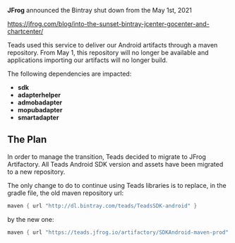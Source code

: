 **JFrog** announced the Bintray shut down from the May 1st, 2021

https://jfrog.com/blog/into-the-sunset-bintray-jcenter-gocenter-and-chartcenter/

Teads used this service to deliver our Android artifacts through a maven repository. From May 1, this repository will no longer be available and applications importing our artifacts will no longer build.

The following dependencies are impacted:
- **sdk**
- **adapterhelper**
- **admobadapter**
- **mopubadapter**
- **smartadapter**


## The Plan
In order to manage the transition, Teads decided to migrate to JFrog Artifactory.
All Teads Android SDK version and assets have been migrated to a new repository.

The only change to do to continue using Teads libraries is to replace, in the gradle file, the old maven repository url: 
```groovy
maven { url "http://dl.bintray.com/teads/TeadsSDK-android" }
```


by the new one:
```groovy
maven { url "https://teads.jfrog.io/artifactory/SDKAndroid-maven-prod" }
```

